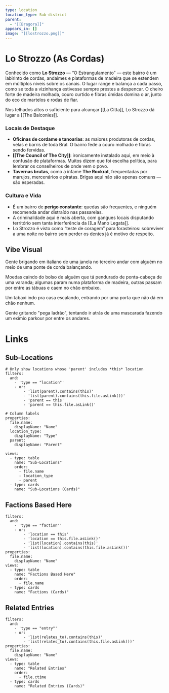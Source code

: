 ```yaml
---
type: location
location_type: Sub-district
parent:
  - "[[Bragora]]"
appears_in: []
image: "[[lostrozzo.png]]"
---
```


# Lo Strozzo (As Cordas)

Conhecido como **Lo Strozzo** — “O Estrangulamento” — este bairro é um labirinto de cordas, andaimes e plataformas de madeira que se estendem em múltiplos níveis sobre os canais. O lugar range e balança a cada passo, como se toda a vizinhança estivesse sempre prestes a despencar. O cheiro forte de madeira molhada, couro curtido e fibras úmidas domina o ar, junto do eco de martelos e rodas de fiar.  

Nos telhados altos o suficiente para alcançar [[La Citta]], Lo Strozzo dá lugar a [[The Balconies]]. 

### Locais de Destaque
- **Oficinas de cordame e tanoarias**: as maiores produtoras de cordas, velas e barris de toda Bral. O bairro fede a couro molhado e fibras sendo fervidas.  
- **[[The Council of The City]]**: ironicamente instalado aqui, em meio à confusão de plataformas. Muitos dizem que foi escolha política, para lembrar os conselheiros de onde vem o povo.  
- **Tavernas brutas**, como a infame **The Rockrat**, frequentadas por marujos, mercenários e piratas. Brigas aqui não são apenas comuns — são esperadas.  

### Cultura e Vida
- É um bairro de **perigo constante**: quedas são frequentes, e ninguém recomenda andar distraído nas passarelas.  
- A criminalidade aqui é mais aberta, com gangues locais disputando território sem tanta interferência da [[La Mano Legata]].  
- Lo Strozzo é visto como “teste de coragem” para forasteiros: sobreviver a uma noite no bairro sem perder os dentes já é motivo de respeito.

## Vibe Visual
Gente brigando em italiano de uma janela no terceiro andar com alguém no meio de uma ponte de corda balançando. 

Moedas caindo do bolso de alguém que tá pendurado de ponta-cabeça de uma varanda; algumas param numa plataforma de madeira, outras passam por entre as tábuas e caem no chão embaixo.

Um tabaxi indo pra casa escalando, entrando por uma porta que não dá em chão nenhum. 

Gente gritando "pega ladrão", tentando ir atrás de uma mascarada fazendo um exímio parkour por entre os andares.

<!-- DYNAMIC:related-entries -->

# Links

## Sub-Locations
```base
# Only show locations whose 'parent' includes *this* location
filters:
  and:
    - 'type == "location"'
    - or:
        - 'list(parent).contains(this)'
        - 'list(parent).contains(this.file.asLink())'
        - 'parent == this'
        - 'parent == this.file.asLink()'

# Column labels
properties:
  file.name:
    displayName: "Name"
  location_type:
    displayName: "Type"
  parent:
    displayName: "Parent"

views:
  - type: table
    name: "Sub-Locations"
    order:
      - file.name
      - location_type
      - parent
  - type: cards
    name: "Sub-Locations (Cards)"
```

## Factions Based Here
```base
filters:
  and:
    - 'type == "faction"'
    - or:
        - 'location == this'
        - 'location == this.file.asLink()'
        - 'list(location).contains(this)'
        - 'list(location).contains(this.file.asLink())'
properties:
  file.name:
    displayName: "Name"
views:
  - type: table
    name: "Factions Based Here"
    order:
      - file.name
  - type: cards
    name: "Factions (Cards)"
```

## Related Entries
```base
filters:
  and:
    - 'type == "entry"'
    - or:
        - 'list(relates_to).contains(this)'
        - 'list(relates_to).contains(this.file.asLink())'
properties:
  file.name:
    displayName: "Name"
views:
  - type: table
    name: "Related Entries"
    order:
      - file.ctime
  - type: cards
    name: "Related Entries (Cards)"
```

<!-- /DYNAMIC -->
